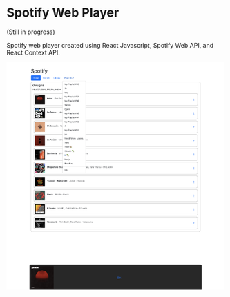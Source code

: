 # Spotify Web Player 
(Still in progress)

Spotify web player created using React Javascript, Spotify Web API, and React Context API. 

![Screenshot](/screenshot-1.png)

